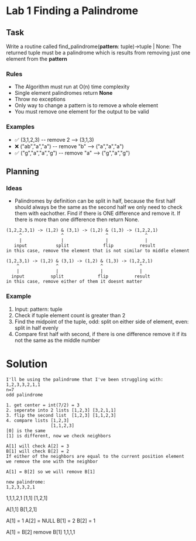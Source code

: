 # Lab 1 Finding a Palindrome

## Task
Write a routine called find_palindrome(**pattern**: tuple)->tuple | None:
The returned tuple must be a palindrome which is results from removing just one element from the **pattern**
### Rules
- The Algorithm must run at O(n) time complexity
- Single element palindromes return **None**
- Throw no exceptions
- Only way to change a pattern is to remove a whole element
- You must remove one element for the output to be valid
### Examples
- ✅ (3,1,2,3)         -- remove  2  --> (3,1,3)
- ❌ ("ab","a","a")    -- remove "b" --> ("a","a","a")
- ✅ ("g","a","a","g") -- remove "a" --> ("g","a","g")

## Planning
### Ideas
- Palindromes by definition can be split in half, because the first half should always be the same as the second half we only need to check them with eachother. Find if there is ONE difference and remove it. If there is more than one difference then return None.
```
(1,2,2,3,1) -> (1,2) & (3,1) -> (1,2) & (1,3) -> (1,2,2,1)
     ^               ^                ^              ^
     |               |                |              |
   input           split             flip          result
in this case, remove the element that is not similar to middle element

(1,2,3,1) -> (1,2) & (3,1) -> (1,2) & (1,3) -> (1,2,2,1)
    ^              ^                ^              ^
    |              |                |              |
  input          split             flip          result
in this case, remove either of them it doesnt matter
```

### Example
1. Input: pattern: tuple
2. Check if tuple element count is greater than 2
3. Find the midpoint of the tuple, odd: split on either side of element, even: split in half evenly
4. Compare first half with second, if there is one difference remove it if its not the same as the middle number

# Solution

```
I'll be using the palindrome that I've been struggling with:
1,2,3,3,2,1,1
n=7
odd palindrome 

1. get center = int(7/2) = 3
2. seperate into 2 lists [1,2,3] [3,2,1,1]
3. flip the second list  [1,2,3] [1,1,2,3]
4. compare lists [1,2,3]
                 [1,1,2,3]
[0] is the same
[1] is different, now we check neighbors

A[1] will check A[2] = 3
B[1] will check B[2] = 2
If either of the neighbors are equal to the current position element we remove the one with the neighbor

A[1] = B[2] so we will remove B[1]

new palindrome:
1,2,3,3,2,1
```
1,1,1,2,1
[1,1] [1,2,1]

A[1,1]
B[1,2,1]

A[1] = 1
A[2] = NULL
B[1] = 2
B[2] = 1

A[1] = B[2]
remove B[1]
1,1,1,1


